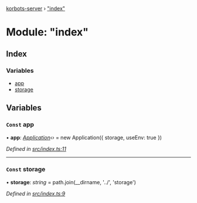 [korbots-server](../README.md) › ["index"](_index_.md)

# Module: "index"

## Index

### Variables

* [app](_index_.md#const-app)
* [storage](_index_.md#const-storage)

## Variables

### `Const` app

• **app**: *[Application](../classes/_core_application_.application.md)‹›* = new Application({ storage, useEnv: true })

*Defined in [src/index.ts:11](https://github.com/Xisabla/Korbots/blob/bc4c991/server/src/index.ts#L11)*

___

### `Const` storage

• **storage**: *string* = path.join(__dirname, '../', 'storage')

*Defined in [src/index.ts:9](https://github.com/Xisabla/Korbots/blob/bc4c991/server/src/index.ts#L9)*
